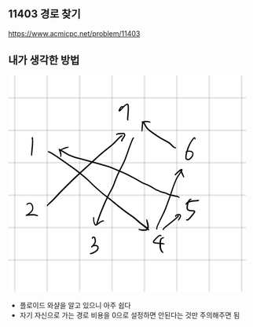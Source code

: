 ## 11403 경로 찾기

<https://www.acmicpc.net/problem/11403>

## 내가 생각한 방법

![이미지](./img.png)

- 플로이드 와샬을 알고 있으니 아주 쉽다
- 자기 자신으로 가는 경로 비용을 0으로 설정하면 안된다는 것만 주의해주면 됨
